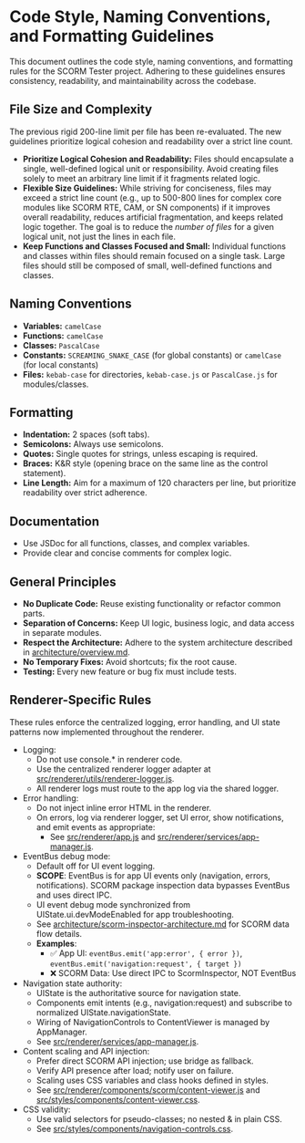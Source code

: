 # Code Style, Naming Conventions, and Formatting Guidelines

This document outlines the code style, naming conventions, and formatting rules for the SCORM Tester project. Adhering to these guidelines ensures consistency, readability, and maintainability across the codebase.

## File Size and Complexity

The previous rigid 200-line limit per file has been re-evaluated. The new guidelines prioritize logical cohesion and readability over a strict line count.

*   **Prioritize Logical Cohesion and Readability:** Files should encapsulate a single, well-defined logical unit or responsibility. Avoid creating files solely to meet an arbitrary line limit if it fragments related logic.
*   **Flexible Size Guidelines:** While striving for conciseness, files may exceed a strict line count (e.g., up to 500-800 lines for complex core modules like SCORM RTE, CAM, or SN components) if it improves overall readability, reduces artificial fragmentation, and keeps related logic together. The goal is to reduce the *number of files* for a given logical unit, not just the lines in each file.
*   **Keep Functions and Classes Focused and Small:** Individual functions and classes within files should remain focused on a single task. Large files should still be composed of small, well-defined functions and classes.

## Naming Conventions

*   **Variables:** `camelCase`
*   **Functions:** `camelCase`
*   **Classes:** `PascalCase`
*   **Constants:** `SCREAMING_SNAKE_CASE` (for global constants) or `camelCase` (for local constants)
*   **Files:** `kebab-case` for directories, `kebab-case.js` or `PascalCase.js` for modules/classes.

## Formatting

*   **Indentation:** 2 spaces (soft tabs).
*   **Semicolons:** Always use semicolons.
*   **Quotes:** Single quotes for strings, unless escaping is required.
*   **Braces:** K&R style (opening brace on the same line as the control statement).
*   **Line Length:** Aim for a maximum of 120 characters per line, but prioritize readability over strict adherence.

## Documentation

*   Use JSDoc for all functions, classes, and complex variables.
*   Provide clear and concise comments for complex logic.

## General Principles

*   **No Duplicate Code:** Reuse existing functionality or refactor common parts.
*   **Separation of Concerns:** Keep UI logic, business logic, and data access in separate modules.
*   **Respect the Architecture:** Adhere to the system architecture described in [architecture/overview.md](architecture/overview.md:1).
*   **No Temporary Fixes:** Avoid shortcuts; fix the root cause.
*   **Testing:** Every new feature or bug fix must include tests.

## Renderer-Specific Rules

These rules enforce the centralized logging, error handling, and UI state patterns now implemented throughout the renderer.

*   Logging:
    *   Do not use console.* in renderer code.
    *   Use the centralized renderer logger adapter at [src/renderer/utils/renderer-logger.js](src/renderer/utils/renderer-logger.js:1).
    *   All renderer logs must route to the app log via the shared logger.
*   Error handling:
    *   Do not inject inline error HTML in the renderer.
    *   On errors, log via renderer logger, set UI error, show notifications, and emit events as appropriate:
        *   See [src/renderer/app.js](src/renderer/app.js:31) and [src/renderer/services/app-manager.js](src/renderer/services/app-manager.js:349).
*   EventBus debug mode:
    *   Default off for UI event logging.
    *   **SCOPE**: EventBus is for app UI events only (navigation, errors, notifications). SCORM package inspection data bypasses EventBus and uses direct IPC.
    *   UI event debug mode synchronized from UIState.ui.devModeEnabled for app troubleshooting.
    *   See [architecture/scorm-inspector-architecture.md](architecture/scorm-inspector-architecture.md) for SCORM data flow details.
    *   **Examples**:
        *   ✅ App UI: `eventBus.emit('app:error', { error })`, `eventBus.emit('navigation:request', { target })`
        *   ❌ SCORM Data: Use direct IPC to ScormInspector, NOT EventBus
*   Navigation state authority:
    *   UIState is the authoritative source for navigation state.
    *   Components emit intents (e.g., navigation:request) and subscribe to normalized UIState.navigationState.
    *   Wiring of NavigationControls to ContentViewer is managed by AppManager.
    *   See [src/renderer/services/app-manager.js](src/renderer/services/app-manager.js:177).
*   Content scaling and API injection:
    *   Prefer direct SCORM API injection; use bridge as fallback.
    *   Verify API presence after load; notify user on failure.
    *   Scaling uses CSS variables and class hooks defined in styles.
    *   See [src/renderer/components/scorm/content-viewer.js](src/renderer/components/scorm/content-viewer.js:905) and [src/styles/components/content-viewer.css](src/styles/components/content-viewer.css:123).
*   CSS validity:
    *   Use valid selectors for pseudo-classes; no nested & in plain CSS.
    *   See [src/styles/components/navigation-controls.css](src/styles/components/navigation-controls.css).